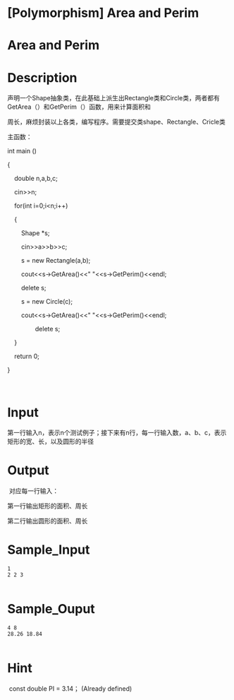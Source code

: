 # [Polymorphism] Area and Perim

# Area and Perim

# Description
<p style="text-align: left;">声明一个Shape抽象类，在此基础上派生出Rectangle类和Circle类，两者都有GetArea（）和GetPerim（）函数，用来计算面积和</p>
<p style="text-align: left;">周长，麻烦封装以上各类，编写程序。需要提交类shape、Rectangle、Cricle类</p>
<p style="text-align: left;">主函数：</p>
<p style="text-align: left;">int main ()</p>
<p>{</p>
<p><span class="Apple-tab-span" style="white-space:pre">	</span>double n,a,b,c;</p>
<p><span class="Apple-tab-span" style="white-space:pre">	</span>cin&gt;&gt;n;</p>
<p><span class="Apple-tab-span" style="white-space:pre">	</span>for(int i=0;i&lt;n;i++)</p>
<p><span class="Apple-tab-span" style="white-space:pre">	</span>{</p>
<p><span class="Apple-tab-span" style="white-space:pre">		</span>Shape *s;</p>
<p><span class="Apple-tab-span" style="white-space:pre">		</span>cin&gt;&gt;a&gt;&gt;b&gt;&gt;c;</p>
<p><span class="Apple-tab-span" style="white-space:pre">		</span>s = new Rectangle(a,b);</p>
<p><span class="Apple-tab-span" style="white-space:pre">		</span>cout&lt;&lt;s-&gt;GetArea()&lt;&lt;&quot; &quot;&lt;&lt;s-&gt;GetPerim()&lt;&lt;endl;</p>
<p><span class="Apple-tab-span" style="white-space:pre">		</span>delete s;</p>
<p><span class="Apple-tab-span" style="white-space:pre">		</span>s = new Circle(c);</p>
<p><span class="Apple-tab-span" style="white-space:pre">		</span>cout&lt;&lt;s-&gt;GetArea()&lt;&lt;&quot; &quot;&lt;&lt;s-&gt;GetPerim()&lt;&lt;endl;</p>
<p>&nbsp; &nbsp; &nbsp; &nbsp; &nbsp; &nbsp; &nbsp; &nbsp; delete s;</p>
<p><span class="Apple-tab-span" style="white-space:pre">	</span>}</p>
<p><span class="Apple-tab-span" style="white-space:pre">	</span>return 0;</p>
<p>}</p>
<p style="text-align: left;">&nbsp;</p>

# Input
<p>第一行输入n，表示n个测试例子；接下来有n行，每一行输入数，a、b、c，表示矩形的宽、长，以及圆形的半径</p>

# Output
<p>&nbsp;对应每一行输入：</p>
<p>第一行输出矩形的面积、周长</p>
<p>第二行输出圆形的面积、周长</p>

# Sample_Input
```
1
2 2 3


```

# Sample_Ouput
```
4 8
28.26 18.84


```

# Hint
<p>&nbsp;const double PI = 3.14； (Already defined)</p>


